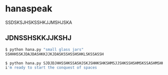 # hanaspeak
SSDSKSJHSKSSHKJJMSHJSKA

## JDNSSHSKKJJKSHJ
```bash
$ python hana.py "small glass jars"
SSHHHSSKJDAJDASHKKJJKJDASKSSHSSHSHKLSKSSASSH

$ python hana.py SJDJDJHHSSHKSSASHJSKJSHHKSHKSHMSJJSHKSSHSHMSKSSASHMSHKSHMSSDSHJSHKHKSJJSJHGJDNSHJSSHSHMSHKSJJHHJSHKSSHKJJMSKHKSHJSSH
i'm ready to start the conquest of spaces
```
